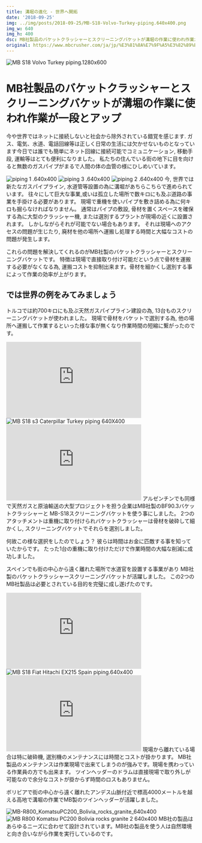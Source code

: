 ```yaml
---
title: 溝堀の進化 - 世界へ開拓
date: '2018-09-25'
img: ../img/posts/2018-09-25/MB-S18-Volvo-Turkey-piping.640x400.png
img_w: 640
img_h: 400
dsc: MB社製品のバケットクラッシャーとスクリーニングバケットが溝堀の作業に使われ作業が一段とアップ
original: https://www.mbcrusher.com/ja/jp/%E3%81%8A%E7%9F%A5%E3%82%89%E3%81%9B/news/%E6%BA%9D%E5%A0%80%E3%81%AE%E9%80%B2%E5%8C%96-%E4%B8%96%E7%95%8C%E3%81%B8%E9%96%8B%E6%8B%93
---
```

<img 
    src="../img/posts/2018-09-25/MB-S18-Volvo-Turkey-piping.1280x600.jpg"
    alt="MB S18 Volvo Turkey piping.1280x600"
    class="rounded-2xl"
/>

# MB社製品のバケットクラッシャーとスクリーニングバケットが溝堀の作業に使われ作業が一段とアップ
今や世界ではネットに接続しないと社会から除外されている錯覚を感じます.
ガス、電気、水道、電話回線等は正しく日常の生活には欠かせないものとなっています今日では誰でも簡単にネット回線に接続可能でコミュニケーション, 移動手段, 運輸等はとても便利になりました。
私たちの住んでいる街の地下に目を向けると無数のガスパイプがまるで人間の体の血管の様にひしめいています。

<img 
    src="../img/posts/2018-09-25/piping-1-.640x400.jpg"
    alt="piping 1 .640x400"
    class="rounded-2xl"
/>
<img 
    src="../img/posts/2018-09-25/piping-3-.640x400.jpg"
    alt="piping 3 .640x400"
    class="rounded-2xl"
/>
<img 
    src="../img/posts/2018-09-25/piping-2-.640x400.jpg"
    alt="piping 2 .640x400"
    class="rounded-2xl"
/>
今, 世界では新たなガスパイプライン, 水道管等設置の為に溝堀があちらこちらで進められています。 往々にして巨大な事業,或いは孤立した場所で数キロにも及ぶ道路の事業を手掛ける必要があります。
現場で重機を使いパイプを敷き詰める為に何キロも掘らなければなりません。 通常はパイプの敷設, 骨材を置くスペースを確保する為に大型のクラッシャー機, または選別するプラントが現場の近くに設置されます。 しかしながらそれが可能でない場合もあります。 それは現場へのアクセスの問題が生じたり, 廃材を他の場所へ運搬し処理する時間と大幅なコストの問題が発生します。

これらの問題を解決してくれるのがMB社製のバケットクラッシャーとスクリーニングバケットです。 特徴は現場で直接取り付け可能だという点で骨材を運搬する必要がなくなる為, 運搬コストを抑制出来ます。骨材を細かくし選別する事によって作業の効率が上がります。

## では世界の例をみてみましょう
トルコでは約700キロにも及ぶ天然ガスパイプライン建設の為, 13台ものスクリーニングバケットが使われました。 現場で骨材をバケットで選別する為, 他の場所へ運搬して作業するといった様な事が無くなり作業時間の短縮に繋がったのです。

<iframe width="360" height="203" src="https://www.youtube.com/embed/gWb97neYoTU" frameborder="0" allow="accelerometer; autoplay; clipboard-write; encrypted-media; gyroscope; picture-in-picture" allowfullscreen></iframe>
<img 
    src="../img/posts/2018-09-25/MB-S18_s3_Caterpillar_Turkey_piping_640X400.jpg"
    alt="MB S18 s3 Caterpillar Turkey piping 640X400"
    class="rounded-2xl"
/>
<iframe width="360" height="203" src="https://www.youtube.com/embed/46aL0IgH0cg" frameborder="0" allow="accelerometer; autoplay; clipboard-write; encrypted-media; gyroscope; picture-in-picture" allowfullscreen></iframe>
アルゼンチンでも同様で天然ガスと原油輸送の大型プロジェクトを担う企業はMB社製のBF90.3バケットクラッシャーと MB-S18スクリーニングバケットを使う事にしました。 2つのアタッチメントは重機に取り付けられバケットクラッシャーは骨材を破砕して細かくし, スクリーニングバケットでそれらを選別しました。

何故この様な選択をしたのでしょう？
彼らは時間はお金に匹敵する事を知っていたからです。 たった1台の重機に取り付けただけで作業時間の大幅な削減に成功しました。

スペインでも街の中心から遠く離れた場所で水道官を設置する事業があり MB社製のバケットクラッシャースクリーニングバケットが活躍しました。 この2つのMB社製品は必要とされている目的を完璧に成し遂げたのです。

<iframe width="360" height="203" src="https://www.youtube.com/embed/9rdKnW4DVcw" frameborder="0" allow="accelerometer; autoplay; clipboard-write; encrypted-media; gyroscope; picture-in-picture" allowfullscreen></iframe>
<img 
    src="../img/posts/2018-09-25/MB-S18-Fiat-Hitachi-EX215-Spain-piping.640x400.png"
    alt="MB S18 Fiat Hitachi EX215 Spain piping.640x400"
    class="rounded-2xl"
/>
<iframe width="360" height="203" src="https://www.youtube.com/embed/gpmr8QGikMk" frameborder="0" allow="accelerometer; autoplay; clipboard-write; encrypted-media; gyroscope; picture-in-picture" allowfullscreen></iframe>
現場から離れている場合は特に破砕機, 選別機のメンテナンスには時間とコストが掛かります。 MB社製品のメンテナンスは作業現場で出来てしまうのが強みです。現場を携わっている作業員の方でも出来ます。 ツインヘッダーのドラムは直接現場で取り外しが可能なので余分なコストが掛からず時間のロスもありません。

ボリビアで街の中心から遠く離れたアンデス山脈付近で標高4000メートルを越える高地で溝堀の作業でMB製のツインヘッダーが活躍しました。

<img 
    src="../img/posts/2018-09-25/MB-R800_KomatsuPC200_Bolivia_rocks_granite_640x400.jpg"
    alt="MB-R800_KomatsuPC200_Bolivia_rocks_granite_640x400"
    class="rounded-2xl"
/>
<img 
    src="../img/posts/2018-09-25/MB-R800-Komatsu-PC200-Bolivia-rocks-granite-2-_640x400.jpg"
    alt="MB R800 Komatsu PC200 Bolivia rocks granite 2 640x400"
    class="rounded-2xl"
/>
MB社の製品はあらゆるニーズに合わせて設計されています。MB社の製品を使う人は自然環境と向き合いながら作業を実行しているのです。